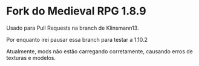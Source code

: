 # Fork do Medieval RPG 1.8.9

Usado para Pull Requests na branch de Klinsmann13.

Por enquanto irei pausar essa branch para testar a 1.10.2

Atualmente, mods não estão carregando corretamente, causando erros de texturas e modelos.
